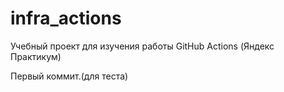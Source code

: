 # infra_actions
Учебный проект для изучения работы GitHub Actions (Яндекс Практикум)

Первый коммит.(для теста)